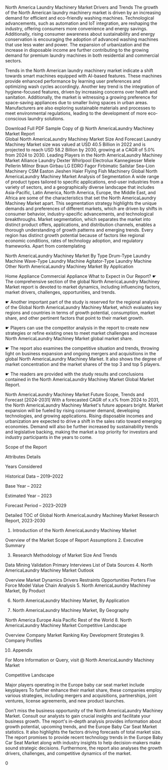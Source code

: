 North America Laundry Machinery Market Drivers and Trends
The growth of the North American laundry machinery market is driven by an increasing demand for efficient and eco-friendly washing machines. Technological advancements, such as automation and IoT integration, are reshaping the industry, offering consumers more convenience and energy savings. Additionally, rising consumer awareness about sustainability and energy conservation is encouraging the adoption of advanced washing machines that use less water and power. The expansion of urbanization and the increase in disposable income are further contributing to the growing demand for premium laundry machines in both residential and commercial sectors.

Trends in the North American laundry machinery market indicate a shift towards smart machines equipped with AI-based features. These machines provide enhanced performance by learning user preferences and optimizing wash cycles accordingly. Another key trend is the integration of hygiene-focused features, driven by increasing concerns over health and sanitation. Additionally, the market is witnessing a growing preference for space-saving appliances due to smaller living spaces in urban areas. Manufacturers are also exploring sustainable materials and processes to meet environmental regulations, leading to the development of more eco-conscious laundry solutions.

Download Full PDF Sample Copy of @ North AmericaLaundry Machiney Market Report  
Global North AmericaLaundry Machiney Market Size And Forecast
Laundry Machiney Market size was valued at USD 40.5 Billion in 2022 and is projected to reach USD 58.2 Billion by 2030, growing at a CAGR of 5.0% from 2024 to 2030.
Leading Players in the North AmericaLaundry Machiney Market
Alliance Laundry
Dexter
Whirlpool
Electrolux
Kannegiesser
Miele
Pellerin Milnor
Braun
Girbau
LG
EDRO
Fagor
Firbimatic
Sailstar
Sea-Lion Machinery
CSM
Easton
Jieshen
Haier
Flying Fish Machinery
Global North AmericaLaundry Machiney Market Analysis of Segmentation
A wide range of product types tailored to specific applications, end-user industries from a variety of sectors, and a geographically diverse landscape that includes Asia-Pacific, Latin America, North America, Europe, the Middle East, and Africa are some of the characteristics that set the North AmericaLaundry Machiney Market apart. This segmentation strategy highlights the unique demands and preferences of different markets, which are driven by shifts in consumer behavior, industry-specific advancements, and technological breakthroughs. Market segmentation, which separates the market into distinct product offers, applications, and distribution channels, enables a thorough understanding of growth patterns and emerging trends. Every region has distinct growth potential because of factors like regional economic conditions, rates of technology adoption, and regulatory frameworks. Apart from contemplating

North AmericaLaundry Machiney Market By Type
Drum-Type Laundry Machine
Wave-Type Laundry Machine
Agitator-Type Laundry Machine
Other
North AmericaLaundry Machiney Market By Application

Home Appliance
Commercial Appliance
What to Expect in Our Report?
☛ The comprehensive section of the global North AmericaLaundry Machiney Market report is devoted to market dynamics, including influencing factors, market drivers, challenges, opportunities, and trends.

☛ Another important part of the study is reserved for the regional analysis of the Global North AmericaLaundry Machiney Market, which evaluates key regions and countries in terms of growth potential, consumption, market share, and other pertinent factors that point to their market growth.

☛ Players can use the competitor analysis in the report to create new strategies or refine existing ones to meet market challenges and increase North AmericaLaundry Machiney Market global market share.

☛ The report also examines the competitive situation and trends, throwing light on business expansion and ongoing mergers and acquisitions in the global North AmericaLaundry Machiney Market. It also shows the degree of market concentration and the market shares of the top 3 and top 5 players.

☛ The readers are provided with the study results and conclusions contained in the North AmericaLaundry Machiney Market Global Market Report.

North AmericaLaundry Machiney Market Future Scope, Trends and Forecast [2024-2031]
With a forecasted CAGR of x.x% from 2024 to 2031, the North AmericaLaundry Machiney Market's future appears bright. Market expansion will be fueled by rising consumer demand, developing technologies, and growing applications. Rising disposable incomes and urbanization are expected to drive a shift in the sales ratio toward emerging economies. Demand will also be further increased by sustainability trends and legislative backing, making the market a top priority for investors and industry participants in the years to come.

Scope of the Report

Attributes Details

Years Considered

Historical Data – 2019–2022

Base Year – 2022

Estimated Year – 2023

Forecast Period – 2023–2029

Detailed TOC of Global North AmericaLaundry Machiney Market Research Report, 2023-2030
1. Introduction of the North AmericaLaundry Machiney Market

Overview of the Market
Scope of Report
Assumptions
2. Executive Summary

3. Research Methodology of Market Size And Trends

Data Mining
Validation
Primary Interviews
List of Data Sources
4. North AmericaLaundry Machiney Market Outlook

Overview
Market Dynamics
Drivers
Restraints
Opportunities
Porters Five Force Model
Value Chain Analysis
5. North AmericaLaundry Machiney Market, By Product

6. North AmericaLaundry Machiney Market, By Application

7. North AmericaLaundry Machiney Market, By Geography

North America
Europe
Asia Pacific
Rest of the World
8. North AmericaLaundry Machiney Market Competitive Landscape

Overview
Company Market Ranking
Key Development Strategies
9. Company Profiles

10. Appendix

For More Information or Query, visit @ North AmericaLaundry Machiney Market

Competitive Landscape

Major players operating in the Europe baby car seat market include keyplayers To further enhance their market share, these companies employ various strategies, including mergers and acquisitions, partnerships, joint ventures, license agreements, and new product launches.

Don’t miss the business opportunity of the North AmericaLaundry Machiney Market. Consult our analysts to gain crucial insights and facilitate your business growth.
The report's in-depth analysis provides information about growth potential, upcoming trends, and the Europe Baby Car Seat Market statistics. It also highlights the factors driving forecasts of total market size. The report promises to provide recent technology trends in the Europe Baby Car Seat Market along with industry insights to help decision-makers make sound strategic decisions. Furthermore, the report also analyses the growth drivers, challenges, and competitive dynamics of the market.

0
